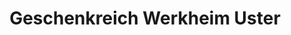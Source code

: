 ---
title: "Geschenkreich Werkheim Uster"
url: /uster/geschenkreich-werkheim-uster/
shop: Andenken
---